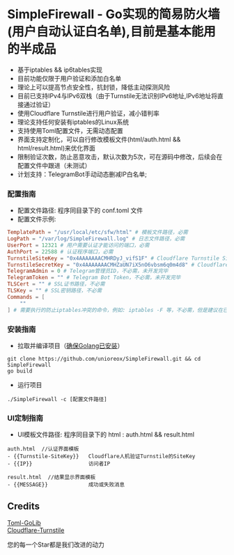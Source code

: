 # SimpleFirewall - Go实现的简易防火墙(用户自动认证白名单),目前是基本能用的半成品
- 基于iptables && ip6tables实现
- 目前功能仅限于用户验证和添加白名单
- 理论上可以提高节点安全性，抗封锁，降低主动探测风险
- 目前已支持IPv4与IPv6双栈（由于Turnstile无法识别IPv6地址,IPv6地址将直接通过验证）
- 使用Cloudflare Turnstile进行用户验证，减小错判率
- 理论支持任何安装有iptables的Linux系统
- 支持使用Toml配置文件，无需动态配置
- 界面支持定制化，可以自行修改模板文件(html/auth.html && html/result.html)来优化界面
- 限制验证次数，防止恶意攻击，默认次数为5次，可在源码中修改，后续会在配置文件中跟进（未测试）
- 计划支持：TelegramBot手动动态删减IP白名单;

### 配置指南
- 配置文件路径: 程序同目录下的 conf.toml 文件
- 配置文件示例:
```toml
TemplatePath = "/usr/local/etc/sfw/html" # 模板文件路径，必需
LogPath = "/var/log/SimpleFirewall.log" # 日志文件路径，必需
UserPort = 12321 # 用户需要认证才能访问的端口，必需
AuthPort = 22588 # 认证程序端口，必需
TurnstileSiteKey = "0x4AAAAAAACMHRDyJ_vifS1F" # Cloudflare Turnstile SiteKey，必需
TurnstileSecretKey = "0x4AAAAAAACMHZaUN7iX5nO6vbsm6q0m4d8" # Cloudflare Turnstile SecretKey，必需
TelegramAdmin = 0 # Telegram管理员ID，不必需，未开发完毕
TelegramToken = "" # Telegram Bot Token，不必需，未开发完毕
TLSCert = "" # SSL证书路径，不必需
TLSKey = "" # SSL密钥路径，不必需
Commands = [
    ""
] # 需要执行的防止iptables冲突的命令，例如: iptables -F 等，不必需，但是建议在已经使用iptables的服务器上配置，防止冲突
```

### 安装指南
- 拉取并编译项目（[确保Golang已安装](https://go.dev/doc/install)）
```shell
git clone https://github.com/unioreox/SimpleFirewall.git && cd SimpleFirewall
go build
```
- 运行项目
```
./SimpleFirewall -c [配置文件路径]
```

### UI定制指南
- UI模板文件路径: 程序同目录下的 html : auth.html && result.html
```
auth.html  //认证界面模板
- {{Turnstile-SiteKey}}   Cloudflare人机验证Turnstile的SiteKey
- {{IP}}                  访问者IP

result.html  //结果显示界面模板
- {{MESSAGE}}             成功或失败消息
```

## Credits
[Toml-GoLib](https://github.com/pelletier/go-toml)  
[Cloudflare-Turnstile](https://github.com/cloudflare)  

您的每一个Star都是我们改进的动力
